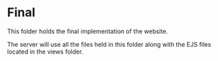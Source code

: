 # Final

This folder holds the final implementation of the website. 

The server will use all the files held in this folder along with the EJS files located in the views folder.
